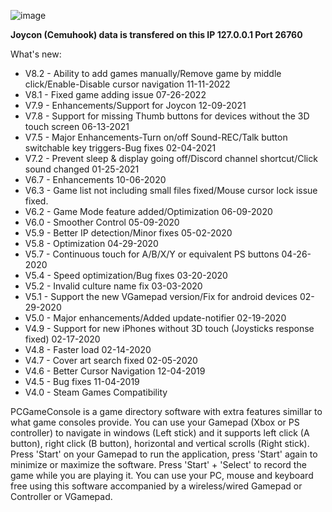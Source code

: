![image](https://user-images.githubusercontent.com/4211206/137196095-b876d813-be2b-463c-9426-3082d968b71d.png)

**Joycon (Cemuhook) data is transfered on this IP 127.0.0.1 Port 26760**

What's new:
- V8.2 - Ability to add games manually/Remove game by middle click/Enable-Disable cursor navigation  11-11-2022
- V8.1 - Fixed game adding issue 07-26-2022
- V7.9 - Enhancements/Support for Joycon 12-09-2021
- V7.8 - Support for missing Thumb buttons for devices without the 3D touch screen 06-13-2021
- V7.5 - Major Enhancements-Turn on/off Sound-REC/Talk button switchable key triggers-Bug fixes 02-04-2021
- V7.2 - Prevent sleep & display going off/Discord channel shortcut/Click sound changed 01-25-2021
- V6.7 - Enhancements 10-06-2020
- V6.3 - Game list not including small files fixed/Mouse cursor lock issue fixed.
- V6.2 - Game Mode feature added/Optimization 06-09-2020
- V6.0 - Smoother Control 05-09-2020
- V5.9 - Better IP detection/Minor fixes 05-02-2020
- V5.8 - Optimization 04-29-2020
- V5.7 - Continuous touch for A/B/X/Y or equivalent PS buttons 04-26-2020
- V5.4 - Speed optimization/Bug fixes 03-20-2020
- V5.2 - Invalid culture name fix 03-03-2020
- V5.1 - Support the new VGamepad version/Fix for android devices 02-29-2020
- V5.0 - Major enhancements/Added update-notifier 02-19-2020
- V4.9 - Support for new iPhones without 3D touch (Joysticks response fixed) 02-17-2020
- V4.8 - Faster load 02-14-2020
- V4.7 - Cover art search fixed 02-05-2020
- V4.6 - Better Cursor Navigation 12-04-2019
- V4.5 - Bug fixes 11-04-2019
- V4.0 - Steam Games Compatibility

PCGameConsole is a game directory software with extra features simillar to what game consoles provide. You can use your Gamepad (Xbox or PS controller) to navigate in windows (Left stick) and it supports left click (A button), right click (B button), horizontal and vertical scrolls (Right stick). Press 'Start' on your Gamepad to run the application, press 'Start' again to minimize or maximize the software. Press 'Start' + 'Select' to record the game while you are playing it. You can use your PC, mouse and keyboard free using this software accompanied by a wireless/wired Gamepad or Controller or VGamepad. 
